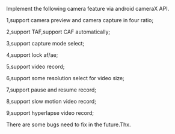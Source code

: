 Implement the following camera feature via android cameraX API.

1,support camera preview and camera capture in four ratio;

2,support TAF,support CAF automatically;

3,support capture mode select;

4,support lock af/ae;

5,support video record;

6,support some resolution select for video size;

7,support pause and resume record;

8,support slow motion video record;

9,support hyperlapse video record;

There are some bugs need to fix in the future.Thx.
